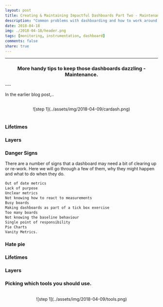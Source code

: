 ```yaml
---
layout: post
title: Creating & Maintaining Impactful Dashboards Part Two - Maintenance
description: "Common problems with dashboarding and how to work around them"
date: 2018-04-18
img: ./2018-04-18/header.png
tags: [monitoring, instrumentation, dashboard]
comments: false
share: true
---
```


----
<center>
<h3> More handy tips to keep those dashboards dazzling - Maintenance. </h3>
</center>
--- 
<br/>

In the earlier blog post,..
 

<br/>
<div style="text-align:center; width:80%; margin-left: 10%;" markdown="1">
![step 1](../assets/img/2018-04-09/cardash.png)
</div> 
<br/>

### Lifetimes


### Layers

### Danger Signs

There are a number of signs that a dashboard may need a bit of clearing up or re-work. Here we will go through a few of them, why they might happen and what to do when they do.

```
Out of date metrics
Lack of purpose
Unclear metrics
Not knowing how to react to measurements
Busy boards
Making dashboards as part of a tick box exercise
Too many boards
Not knowing the baseline behaviour
Single point of responsibility
Pie Charts
Vanity Metrics.
```

### Hate pie


### Lifetimes


### Layers


### Picking which tools you should use.

<br/>
<div style="text-align:center; width:80%; margin-left: 10%;" markdown="1">
![step 1](../assets/img/2018-04-09/tools.png)
</div> 
<br/>

